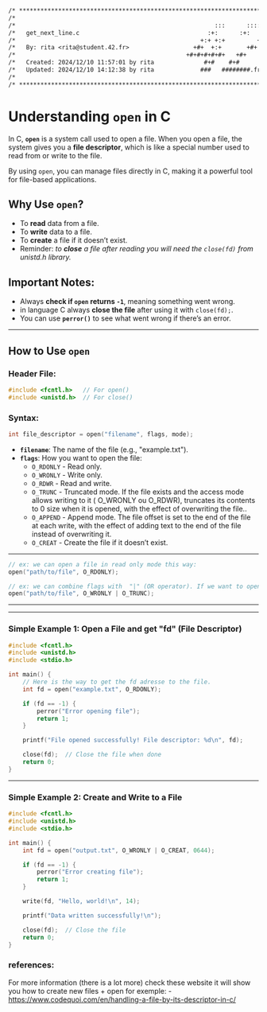 ```txt
/* ************************************************************************** */
/*                                                                            */
/*                                                        :::      ::::::::   */
/*   get_next_line.c                                    :+:      :+:    :+:   */
/*                                                    +:+ +:+         +:+     */
/*   By: rita <rita@student.42.fr>                  +#+  +:+       +#+        */
/*                                                +#+#+#+#+#+   +#+           */
/*   Created: 2024/12/10 11:57:01 by rita              #+#    #+#             */
/*   Updated: 2024/12/10 14:12:38 by rita             ###   ########.fr       */
/*                                                                            */
/* ************************************************************************** */
```

# Understanding `open` in C

In C, **`open`** is a system call used to open a file. When you open a file, the system gives you a **file descriptor**, which is like a special number used to read from or write to the file.

By using `open`, you can manage files directly in C, making it a powerful tool for file-based applications.

## Why Use `open`?
- To **read** data from a file.
- To **write** data to a file.
- To **create** a file if it doesn’t exist.
- Reminder: _to **close** a file after reading you will need the `close(fd)` from unistd.h library._

## Important Notes:
- Always **check if `open` returns `-1`**, meaning something went wrong.
- in language C always **close the file** after using it with `close(fd);`.
- You can use **`perror()`** to see what went wrong if there’s an error.

---

## How to Use `open`

### Header File:
```c
#include <fcntl.h>   // For open()
#include <unistd.h>  // For close()
```

### Syntax:
```c
int file_descriptor = open("filename", flags, mode);
```

- **`filename`**: The name of the file (e.g., "example.txt").
- **`flags`**: How you want to open the file:
  - `O_RDONLY` - Read only.
  - `O_WRONLY` - Write only.
  - `O_RDWR`   - Read and write.
  - `O_TRUNC`  - Truncated mode. If the file exists and the access mode allows writing to it ( O_WRONLY ou O_RDWR), truncates its contents to 0 size when it is opened, with the effect of overwriting the file..
  - `O_APPEND`  - Append mode. The file offset is set to the end of the file at each write, with the effect of adding text to the end of the file instead of overwriting it.
  - `O_CREAT`  - Create the file if it doesn’t exist.

---
```c
// ex: we can open a file in read only mode this way:
open("path/to/file", O_RDONLY);

// ex: we can combine flags with  "|" (OR operator). If we want to open a file in truncated write mode, we could do:
open("path/to/file", O_WRONLY | O_TRUNC);

```
---


---

### Simple Example 1: Open a File and get "fd" (File Descriptor)
```c
#include <fcntl.h>
#include <unistd.h>
#include <stdio.h>

int main() {
    // Here is the way to get the fd adresse to the file. 
    int fd = open("example.txt", O_RDONLY);

    if (fd == -1) {
        perror("Error opening file");
        return 1;
    }

    printf("File opened successfully! File descriptor: %d\n", fd);

    close(fd);  // Close the file when done
    return 0;
}
```
---
### Simple Example 2: Create and Write to a File
```c
#include <fcntl.h>
#include <unistd.h>
#include <stdio.h>

int main() {
    int fd = open("output.txt", O_WRONLY | O_CREAT, 0644);

    if (fd == -1) {
        perror("Error creating file");
        return 1;
    }

    write(fd, "Hello, world!\n", 14);

    printf("Data written successfully!\n");

    close(fd);  // Close the file
    return 0;
}
```

### references: 
For more information (there is a lot more) check these website it will show you how to create new files + open for exemple: 
    - https://www.codequoi.com/en/handling-a-file-by-its-descriptor-in-c/